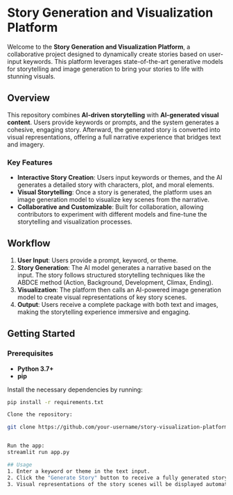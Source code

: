 # Story Generation and Visualization Platform

Welcome to the **Story Generation and Visualization Platform**, a collaborative project designed to dynamically create stories based on user-input keywords. This platform leverages state-of-the-art generative models for storytelling and image generation to bring your stories to life with stunning visuals.

## Overview

This repository combines **AI-driven storytelling** with **AI-generated visual content**. Users provide keywords or prompts, and the system generates a cohesive, engaging story. Afterward, the generated story is converted into visual representations, offering a full narrative experience that bridges text and imagery.

### Key Features

- **Interactive Story Creation**: Users input keywords or themes, and the AI generates a detailed story with characters, plot, and moral elements.
- **Visual Storytelling**: Once a story is generated, the platform uses an image generation model to visualize key scenes from the narrative.
- **Collaborative and Customizable**: Built for collaboration, allowing contributors to experiment with different models and fine-tune the storytelling and visualization processes.

## Workflow

1. **User Input**: Users provide a prompt, keyword, or theme.
2. **Story Generation**: The AI model generates a narrative based on the input. The story follows structured storytelling techniques like the ABDCE method (Action, Background, Development, Climax, Ending).
3. **Visualization**: The platform then calls an AI-powered image generation model to create visual representations of key story scenes.
4. **Output**: Users receive a complete package with both text and images, making the storytelling experience immersive and engaging.

## Getting Started

### Prerequisites

- **Python 3.7+**
- **pip**

Install the necessary dependencies by running:

```bash
pip install -r requirements.txt

Clone the repository:

git clone https://github.com/your-username/story-visualization-platform.git


Run the app:
streamlit run app.py

## Usage
1. Enter a keyword or theme in the text input.
2. Click the "Generate Story" button to receive a fully generated story.
3. Visual representations of the story scenes will be displayed automatically once the story is generated.